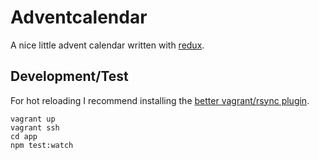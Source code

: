 # Adventcalendar
A nice little advent calendar written with [redux](https://github.com/rackt/redux).


## Development/Test

For hot reloading I recommend installing the [better vagrant/rsync plugin](https://github.com/smerrill/vagrant-gatling-rsync).

```
vagrant up
vagrant ssh
cd app
npm test:watch
```
